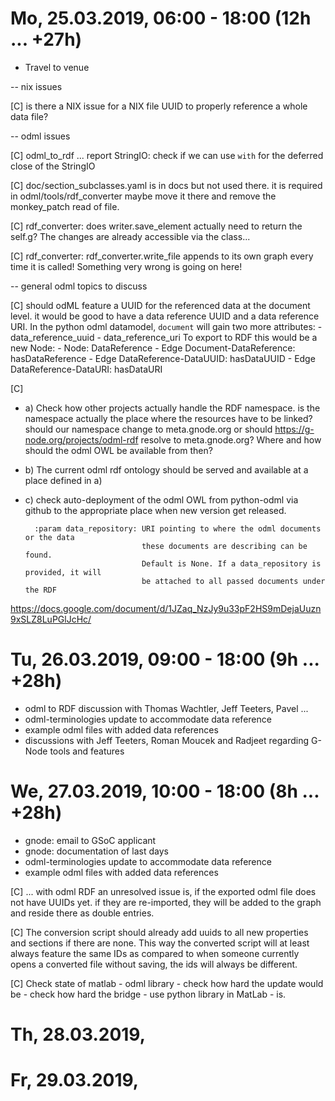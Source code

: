# Mo, 25.03.2019, 06:00 - 18:00 (12h ... +27h)

- Travel to venue

-- nix issues

[C] is there a NIX issue for a NIX file UUID to properly reference a whole data file?


-- odml issues

[C] odml_to_rdf ... report StringIO: check if we can use `with` for the deferred close of the StringIO

[C] doc/section_subclasses.yaml is in docs but not used there. it is required in odml/tools/rdf_converter
    maybe move it there and remove the monkey_patch read of file.

[C] rdf_converter: does writer.save_element actually need to return the self.g? The changes are already accessible
                   via the class...

[C] rdf_converter: rdf_converter.write_file appends to its own graph every time it is called! Something very
                   wrong is going on here!


-- general odml topics to discuss

[C] should odML feature a UUID for the referenced data at the document level.
    it would be good to have a data reference UUID and a data reference URI.
    In the python odml datamodel, `document` will gain two more attributes:
    - data_reference_uuid
    - data_reference_uri
    To export to RDF this would be a new Node:
    - Node: DataReference
    - Edge Document-DataReference: hasDataReference
    - Edge DataReference-DataUUID: hasDataUUID
    - Edge DataReference-DataURI: hasDataURI

[C]
- a) Check how other projects actually handle the RDF namespace. is the namespace actually the 
     place where the resources have to be linked? should our namespace change to meta.gnode.org or should
     https://g-node.org/projects/odml-rdf resolve to meta.gnode.org? Where and how should the odml OWL be
     available from then?
- b) The current odml rdf ontology should be served and available at a place defined in a)
- c) check auto-deployment of the odml OWL from python-odml via github to the appropriate place when
     new version get released.

        :param data_repository: URI pointing to where the odml documents or the data
                                these documents are describing can be found.
                                Default is None. If a data_repository is provided, it will
                                be attached to all passed documents under the RDF


https://docs.google.com/document/d/1JZaq_NzJy9u33pF2HS9mDejaUuzn9xSLZ8LuPGlJcHc/


# Tu, 26.03.2019, 09:00 - 18:00 (9h ... +28h)

- odml to RDF discussion with Thomas Wachtler, Jeff Teeters, Pavel ...
- odml-terminologies update to accommodate data reference
- example odml files with added data references
- discussions with Jeff Teeters, Roman Moucek and Radjeet regarding G-Node tools and features

# We, 27.03.2019, 10:00 - 18:00 (8h ... +28h)

- gnode: email to GSoC applicant
- gnode: documentation of last days
- odml-terminologies update to accommodate data reference
- example odml files with added data references

[C] ... with odml RDF an unresolved issue is, if the exported odml file does not have 
UUIDs yet. if they are re-imported, they will be added to the graph and reside there as 
double entries.

[C] The conversion script should already add uuids to all new properties and sections if 
there are none. This way the converted script will at least always feature the same IDs 
as compared to when someone currently opens a converted file without saving, the ids 
will always be different.

[C] Check state of matlab - odml library
    - check how hard the update would be
    - check how hard the bridge - use python library in MatLab - is.


# Th, 28.03.2019, 


# Fr, 29.03.2019, 


